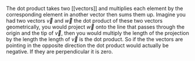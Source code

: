The dot product takes two [[vectors]] and multiplies each element by the corresponding element in another vector then sums them up. Imagine you had two vectors $\vec{v}$ and $\vec{w}$ the dot product of these two vectors geometrically, you would project $\vec{w}$ onto the line that passes through the origin and the tip of $\vec{v}$, then you would multiply the length of the projection by the length the length of $\vec{v}$ is the dot product. So if the the vectors are pointing in the opposite direction the dot product would actually be negative. If they are perpendicular it is zero.
